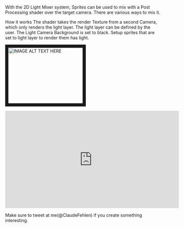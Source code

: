 
With the 2D Light Mixer system, Sprites can be used to mix with a Post Processing shader over the target camera. There are various ways to mix it.

How it works
The shader takes the render Texture from a second Camera, which only renders the light layer. 
The light layer can be defined by the user. The Light Camera Background is set to black. 
Setup sprites that are set to light layer to render them has light.


<a href="http://www.youtube.com/watch?feature=player_embedded&v=https://www.youtube.com/embed/Oa0gnwd5xP0
" target="_blank"><img src="http://img.youtube.com/vi/YOUTUBE_VIDEO_ID_HERE/0.jpg" 
alt="IMAGE ALT TEXT HERE" width="240" height="180" border="10" /></a>

<iframe width="560" height="315" src="https://www.youtube.com/embed/Oa0gnwd5xP0" frameborder="0" allow="autoplay; encrypted-media" allowfullscreen></iframe>

Make sure to tweet at me(@ClaudeFehlen) if you create something interesting. 
